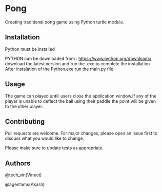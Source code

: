 # Pong
Creating traditional pong game using Python turtle module.
## Installation
Python  must be installed

PYTHON can be downloaded from :
 https://www.python.org/downloads/
 download the latest version and run the .exe to complete the installation  
 After instalation  of the Python.exe  run the  main.py file.

## Usage
The game can played untill users close the application window.If any of the player is unable to deflect the ball using their paddle the point will be given to the other player.

## Contributing
Pull requests are welcome. For major changes, please open an issue first to discuss what you would like to change.

Please make sure to update tests as appropriate.

## Authors
@tech_vin(Vineet)

@agentams(Akash)
